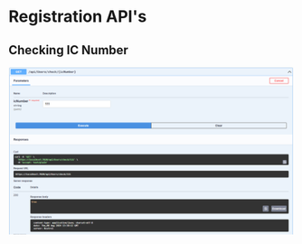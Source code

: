 # Registration API's

## Checking IC Number 

![IC Number](./Images/migration-api.png "Checking IC Number")
